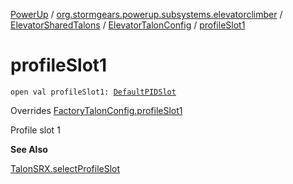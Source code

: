 [PowerUp](../../../index.md) / [org.stormgears.powerup.subsystems.elevatorclimber](../../index.md) / [ElevatorSharedTalons](../index.md) / [ElevatorTalonConfig](index.md) / [profileSlot1](./profile-slot1.md)

# profileSlot1

`open val profileSlot1: `[`DefaultPIDSlot`](../../../org.stormgears.utils.talons/-factory-talon-config/-default-p-i-d-slot/index.md)

Overrides [FactoryTalonConfig.profileSlot1](../../../org.stormgears.utils.talons/-factory-talon-config/profile-slot1.md)

Profile slot 1

**See Also**

[TalonSRX.selectProfileSlot](#)

